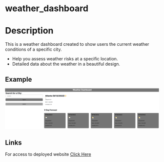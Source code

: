 # weather_dashboard

# Description

This is a weather dashboard created to show users the current weather conditions of a specific city.

- Help you assess weather risks at a specific location.
- Detailed data about the weather in a beautiful design.

## Example

<img src="./assets/images/screenshot.png"
     alt="WeatherDashboard">

## Links

For access to deployed website [Click Here](https://parryprogramming.github.io/weather_dashboard/)